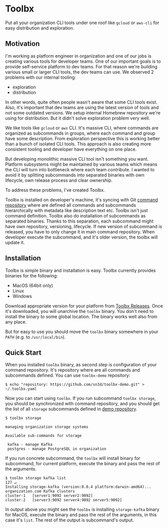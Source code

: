 # Toolbx
Put all your organization CLI tools under one roof like `gcloud` or `aws-cli` for
easy distribution and exploration. 

## Motivation

I'm working as platform engineer in organization and one of our jobs is creating
various tools for developer teams. One of our important goals is to provide 
self-service platform to dev teams. For that reason we're building various small 
or larger CLI tools, the dev teams can use. We observed 2 problems with our 
internal tooling:

- exploration
- distribution

In other words, quite often people wasn't aware that some CLI tools exist. Also, 
it's important that dev teams are using the latest version of tools and not some 
outdated versions. We setup internal Homebrew repository we're using for 
distribution. But it didn't solve exploration problem very well.

We like tools like `gcloud` or `aws` CLI. It's massive CLI, where commands are
organized as subcommands in groups, where each command and group have some 
description. From exploration perspective this is working better than a bunch
of isolated CLI tools. This approach is also creating more consistent tooling 
and developer have everything on one place.  

But developing monolithic massive CLI tool isn't something you want. Platform 
subsystems might be maintained by various teams which means the CLI will turn 
into bottleneck where each team contribute. I wanted to avoid it by splitting 
subcommands into separated binaries with own lifecycle, own release process 
and clear ownership. 

To address these problems, I've created Toolbx. 

Toolbx is installed on developer's machine, it's syncing with Git [command repository](https://github.com/sn3d/toolbx-demo)
where are defined all commands and subcommands hierarchically with metadata like 
description text etc. Toolbx isn't just command definition. Toolbx also do installation 
of subcommands as separated binaries. Thanks to this separation, each subcommand might 
have own repository, versioning, lifecycle. If new version of subcommand is released,
you have to only change it in main command repository. When developer execute
the subcommand, and it's older version, the toolbx will update it.

## Installation

Toolbx is simple binary and installation is easy. Toolbx currently provides 
binaries for the following:

- MacOS (64bit only)
- Linux 
- Windows

Download appropriate version for your platform from [Toolbx Releases](https://github.com/sn3d/toolbx/releases). 
Once it's downloaded, you will unarchive the `toolbx` binary. You don't need 
to install the binary to some global location. The binary works well also from 
any place.

But for easy to use you should move the `toolbx` binary somewhere in your `PATH` 
(e.g. to `/usr/local/bin`).

## Quick Start

When you installed `toolbx` binary, as second step is configuration of your 
command repository. It's repository where are all commands and subcommands 
defined. You can use `toolbx-demo` repository:

```
$ echo "repository: https://github.com/sn3d/toolbx-demo.git" > ~/.toolbx.yaml
```

Now you can start using `toolbx`. If you run subcommand `toolbx storage`, you
should be synchronized with command repository, and you should get 
the list of all `storage` subcommands defined in [demo repository](https://github.com/sn3d/toolbx-demo/tree/main/storage).
```
$ toolbx storage

managing organization storage systems

Available sub-commands for storage

 kafka - manage Kafka
 postgres - manage PostgreSQL in organization
```

If you run concrete subcommand, the `toolbx` will install binary for subcommand, 
for current platform, execute the binary and pass the rest of the arguments.

```
$ toolbx storage kafka list                                                                                                                                                          127 ↵
Installing storage-kafka (version:0.0.4 platform:darwin-amd64)...
organization.com Kafka clusters
cluster-1	[server1:9092 server2:9092]
cluster-2	[server3:9092 server4:9092 server5:9092]
```

In output above you might see the `toolbx` is installing `storage-kafka` binary
for MacOS, execute the binary and pass the rest of the arguments, in this case
it's `list`. The rest of the output is subcommand's output.
